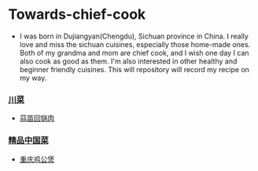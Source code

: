 # Towards-chief-cook
* I was born in Dujiangyan(Chengdu), Sichuan province in China. I really love and miss the sichuan cuisines, especially those home-made ones. Both of my grandma and mom are chief cook, and I wish one day I can also cook as good as them. I'm also interested in other healthy and beginner friendly cuisines. This will repository will record my recipe on my way. 
### [川菜](https://github.com/gitipanda/Towards-chief-cook/tree/main/%E5%B7%9D%E8%8F%9C)
* [蒜苗回锅肉](https://github.com/gitipanda/Towards-chief-cook/blob/main/%E5%B7%9D%E8%8F%9C/%E8%92%9C%E8%8B%97%E5%9B%9E%E9%94%85%E8%82%89.md)


### [精品中国菜](https://github.com/gitipanda/Towards-chief-cook/tree/main/%E7%B2%BE%E5%93%81%E4%B8%AD%E5%9B%BD%E8%8F%9C)
* [重庆鸡公煲](https://github.com/gitipanda/Towards-chief-cook/blob/main/%E7%B2%BE%E5%93%81%E4%B8%AD%E5%9B%BD%E8%8F%9C/%E9%87%8D%E5%BA%86%E9%B8%A1%E5%85%AC%E7%85%B2.md)
